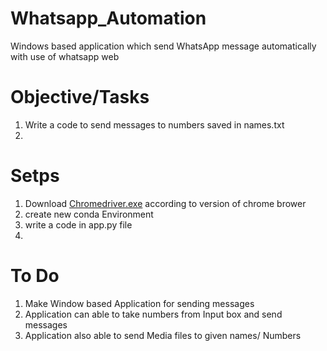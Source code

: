 # Whatsapp_Automation
Windows based application which send WhatsApp message automatically with use of whatsapp web 

# Objective/Tasks
1. Write a code to send messages to numbers saved in names.txt
2. 



# Setps 
1. Download [Chromedriver.exe](https://chromedriver.chromium.org/downloads) according to version of chrome brower
2. create new conda Environment 
3. write a code in app.py file 
4. 



# To Do
1. Make Window based Application for sending messages 
2. Application can able to take numbers from Input box and send messages 
3. Application also able to send Media files to given names/ Numbers 
